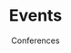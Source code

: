 ---
title: Events
subtitle: Conferences
icon: fa-solid fa-calendar-days
order: 6
sitemap:
  priority: 1
  changefreq: 'weekly'

in_shortcuts: true
order_shortcuts: 6
is_separator: true
---